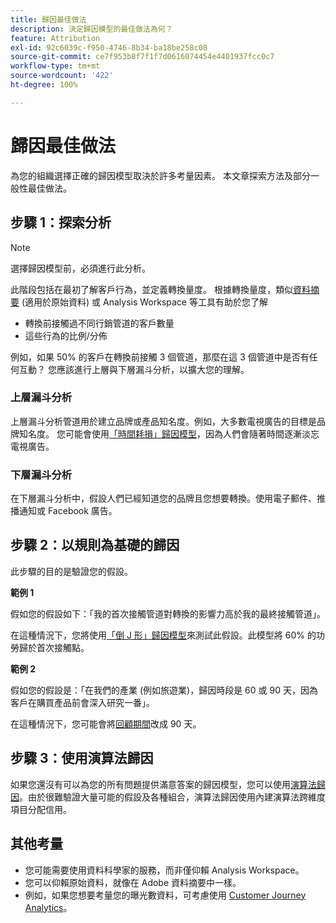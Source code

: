 ```yaml
---
title: 歸因最佳做法
description: 決定歸因模型的最佳做法為何？
feature: Attribution
exl-id: 92c6039c-f950-4746-8b34-ba18be258c08
source-git-commit: ce7f953b8f7f1f7d0616074454e4401937fcc0c7
workflow-type: tm+mt
source-wordcount: '422'
ht-degree: 100%

---
```


# 歸因最佳做法

為您的組織選擇正確的歸因模型取決於許多考量因素。 本文章探索方法及部分一般性最佳做法。

## 步驟 1：探索分析

>[!NOTE]
>選擇歸因模型前，必須進行此分析。

此階段包括在最初了解客戶行為，並定義轉換量度。 根據轉換量度，類似[資料摘要](https://experienceleague.adobe.com/docs/analytics/export/analytics-data-feed/data-feed-overview.html?lang=zh-Hant) (適用於原始資料) 或 Analysis Workspace 等工具有助於您了解

* 轉換前接觸過不同行銷管道的客戶數量
* 這些行為的比例/分佈

例如，如果 50% 的客戶在轉換前接觸 3 個管道，那麼在這 3 個管道中是否有任何互動？
您應該進行上層與下層漏斗分析，以擴大您的理解。

### 上層漏斗分析

上層漏斗分析管道用於建立品牌或產品知名度。例如，大多數電視廣告的目標是品牌知名度。 您可能會使用[「時間耗損」歸因模型](/help/analyze/analysis-workspace/attribution/models.md)，因為人們會隨著時間逐漸淡忘電視廣告。

### 下層漏斗分析

在下層漏斗分析中，假設人們已經知道您的品牌且您想要轉換。使用電子郵件、推播通知或 Facebook 廣告。

## 步驟 2：以規則為基礎的歸因

此步驟的目的是驗證您的假設。

**範例 1**

假如您的假設如下：「我的首次接觸管道對轉換的影響力高於我的最終接觸管道」。

在這種情況下，您將使用[「倒 J 形」歸因模型](/help/analyze/analysis-workspace/attribution/models.md)來測試此假設。此模型將 60% 的功勞歸於首次接觸點。

**範例 2**

假如您的假設是：「在我們的產業 (例如旅遊業)，歸因時段是 60 或 90 天，因為客戶在購買產品前會深入研究一番」。

在這種情況下，您可能會將[回顧期間](https://experienceleague.adobe.com/docs/analytics/analyze/analysis-workspace/attribution/models.html?lang=zh-Hant#lookback-windows)改成 90 天。

## 步驟 3：使用演算法歸因

如果您還沒有可以為您的所有問題提供滿意答案的歸因模型，您可以使用[演算法歸因](/help/analyze/analysis-workspace/attribution/algorithmic.md)。由於很難驗證大量可能的假設及各種組合，演算法歸因使用內建演算法跨維度項目分配信用。

## 其他考量

* 您可能需要使用資料科學家的服務，而非僅仰賴 Analysis Workspace。
* 您可以仰賴原始資料，就像在 Adobe 資料摘要中一樣。
* 例如，如果您想要考量您的曝光數資料，可考慮使用 [Customer Journey Analytics](https://experienceleague.adobe.com/docs/analytics-platform/using/cja-overview/cja-overview.html?lang=zh-Hant)。
